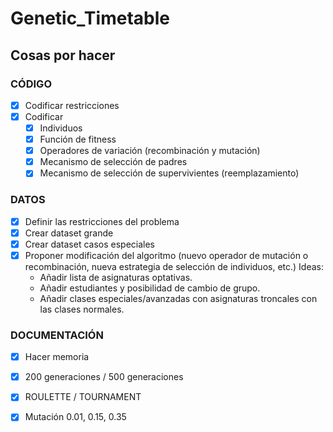 # Genetic_Timetable

## Cosas por hacer

### CÓDIGO

- [X] Codificar restricciones
- [X] Codificar 
  - [X] Individuos
  - [X] Función de fitness
  - [X] Operadores de variación (recombinación y mutación) 
  - [X] Mecanismo de selección de padres
  - [X] Mecanismo de selección de supervivientes (reemplazamiento) 
    
### DATOS
- [X] Definir las restricciones del problema
- [X] Crear dataset grande 
- [X] Crear dataset casos especiales
- [X] Proponer modificación del algoritmo (nuevo operador de mutación o
  recombinación, nueva estrategia de selección de individuos, etc.) Ideas:
  * Añadir lista de asignaturas optativas.
  * Añadir estudiantes y posibilidad de cambio de grupo.
  * Añadir clases especiales/avanzadas con asignaturas troncales
  con las clases normales.
### DOCUMENTACIÓN
- [X] Hacer memoria

- [X] 200 generaciones / 500 generaciones
- [X] ROULETTE / TOURNAMENT
- [X] Mutación 0.01, 0.15, 0.35
